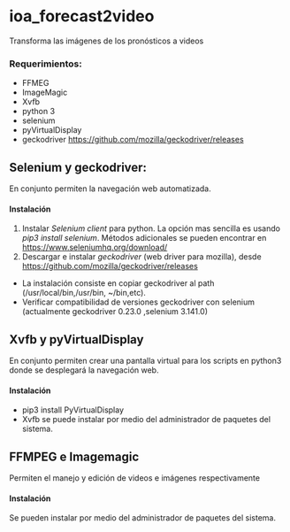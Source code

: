 # ioa_forecast2video
Transforma las imágenes de los pronósticos a videos

### Requerimientos:
  * FFMEG
  * ImageMagic
  * Xvfb
  * python 3
  * selenium
  * pyVirtualDisplay 
  * geckodriver https://github.com/mozilla/geckodriver/releases
  

## Selenium y geckodriver:
En conjunto permiten la navegación web automatizada.
#### Instalación
  1. Instalar *Selenium client* para python. La opción mas sencilla es usando *pip3 install selenium*. Métodos adicionales se pueden encontrar en https://www.seleniumhq.org/download/
  2. Descargar e instalar *geckodriver* (web driver para mozilla), desde https://github.com/mozilla/geckodriver/releases
  * La instalación consiste en copiar geckodriver al path (/usr/local/bin,/usr/bin, ~/bin,etc).
  * Verificar compatibilidad de versiones geckodriver con selenium (actualmente geckodriver 0.23.0 ,selenium 3.141.0)
## Xvfb y pyVirtualDisplay
En conjunto permiten crear una pantalla virtual para los scripts en python3 donde se desplegará la navegación web.
#### Instalación
* pip3 install PyVirtualDisplay
* Xvfb se puede instalar por medio del administrador de paquetes del sistema.

## FFMPEG e Imagemagic
Permiten el manejo y edición de videos e imágenes respectivamente
#### Instalación
Se pueden instalar por medio del administrador de paquetes del sistema.
